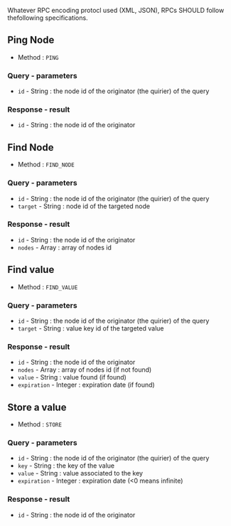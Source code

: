 Whatever RPC encoding protocl used (XML, JSON), RPCs SHOULD follow thefollowing specifications.

## Ping Node

  - Method : `PING`

### Query - parameters

  - `id` - String : the node id of the originator (the quirier) of the query

### Response - result

  - `id` - String : the node id of the originator

## Find Node

  - Method : `FIND_NODE`

### Query - parameters

  - `id`     - String : the node id of the originator (the quirier) of the query
  - `target` - String : node id of the targeted node

### Response - result
  
  - `id`    - String        : the node id of the originator
  - `nodes` - Array<String> : array of nodes id

## Find value

  - Method : `FIND_VALUE`
  
### Query - parameters

  - `id`     - String : the node id of the originator (the quirier) of the query
  - `target` - String : value key id of the targeted value

### Response - result
  
  - `id`         - String        : the node id of the originator
  - `nodes`      - Array<String> : array of nodes id (if not found)
  - `value`      - String        : value found       (if found)
  - `expiration` - Integer       : expiration date   (if found)

## Store a value
  
  - Method : `STORE`

### Query - parameters
  
  - `id`         - String  : the node id of the originator (the quirier) of the query
  - `key`        - String  : the key of the value
  - `value`      - String  : value associated to the key
  - `expiration` - Integer : expiration date (<0 means infinite)

### Response - result

  - `id` - String  : the node id of the originator
  
